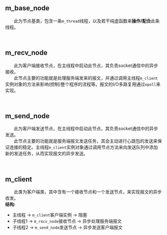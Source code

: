## m_base_node
&emsp;&emsp;此为节点基类，包含一条`m_thread`线程，以及若干纯虚函数来**操作/配合**此条线程。

&emsp;
## m_recv_node
&emsp;&emsp;此为客户端接收节点，在主线程中启动此节点，其负责socket通信中的异步接收。</br>
&emsp;&emsp;此节点主要的功能就是处理服务端发来的报文，并通过调用主线程`m_client`实例对象的方法来影响(控制)整个程序的流程等。报文的I/O多路复用通过`epoll`来实现。

&emsp;
## m_send_node
&emsp;&emsp;此为客户端发送节点，在主线程中启动此节点，其负责socket通信中的异步发送。</br>
&emsp;&emsp;此节点主要的功能就是服务端报文发送任务，其会主动进行心跳包的发送来保证连接的稳定。主线程`m_client`实例对象通过调用节点方法来向发送队列中添加新的发送任务，从而实现报文的异步发送。

&emsp;
## m_client
&emsp;&emsp;此类为客户端类，其中含有一个接收节点和一个发送节点，来实现报文的异步收发。</br>
**结构:**
* 主线程 -> `m_client`客户端实例 -> 阻塞
* 子线程1 -> `m_recv_node`接收节点 -> 异步处理服务端报文
* 子线程2 -> `m_send_node`发送节点 -> 异步发送客户端报文

